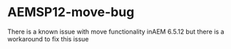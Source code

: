 # AEMSP12-move-bug
There is a known issue with move functionality inAEM 6.5.12 but there is a workaround to fix this issue
